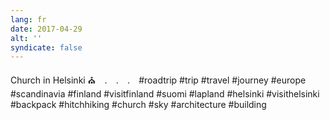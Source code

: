 ```yaml
---
lang: fr
date: 2017-04-29
alt: ''
syndicate: false
---
```


Church in Helsinki ⛪⠀
.⠀
.⠀
.⠀
#roadtrip #trip #travel #journey #europe #scandinavia #finland #visitfinland #suomi #lapland #helsinki #visithelsinki #backpack #hitchhiking #church #sky #architecture #building
